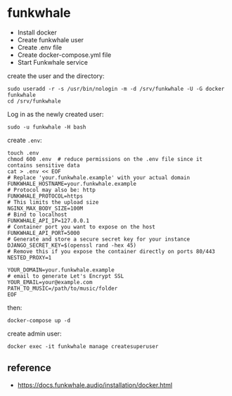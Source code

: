 # funkwhale

- Install docker
- Create funkwhale user
- Create .env file
- Create docker-compose.yml file
- Start Funkwhale service

create the user and the directory:

	sudo useradd -r -s /usr/bin/nologin -m -d /srv/funkwhale -U -G docker funkwhale
	cd /srv/funkwhale

Log in as the newly created user:

	sudo -u funkwhale -H bash

create `.env`:

```
touch .env
chmod 600 .env  # reduce permissions on the .env file since it contains sensitive data
cat > .env << EOF
# Replace 'your.funkwhale.example' with your actual domain
FUNKWHALE_HOSTNAME=your.funkwhale.example
# Protocol may also be: http
FUNKWHALE_PROTOCOL=https
# This limits the upload size
NGINX_MAX_BODY_SIZE=100M
# Bind to localhost
FUNKWHALE_API_IP=127.0.0.1
# Container port you want to expose on the host
FUNKWHALE_API_PORT=5000
# Generate and store a secure secret key for your instance
DJANGO_SECRET_KEY=$(openssl rand -hex 45)
# Remove this if you expose the container directly on ports 80/443
NESTED_PROXY=1

YOUR_DOMAIN=your.funkwhale.example
# email to generate Let's Encrypt SSL
YOUR_EMAIL=your@example.com
PATH_TO_MUSIC=/path/to/music/folder
EOF
```

then:

	docker-compose up -d

create admin user:

	docker exec -it funkwhale manage createsuperuser

## reference

- <https://docs.funkwhale.audio/installation/docker.html>

